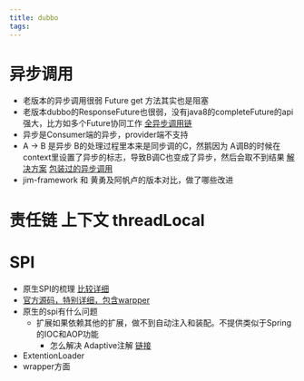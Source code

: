 ```yaml
---
title: dubbo
tags:
---
```


# 异步调用

* 老版本的异步调用很弱 Future get 方法其实也是阻塞
* 老版本dubbo的ResponseFuture也很弱，没有java8的completeFuture的api强大，比方如多个Future协同工作 [全异步调用链](http://dubbo.apache.org/zh-cn/blog/dubbo-new-async.html)
* 异步是Consumer端的异步，provider端不支持
* A -> B 是异步 B的处理过程里本来是同步调的C，然鹅因为 A调B的时候在context里设置了异步的标志，导致B调C也变成了异步，然后会取不到结果 [解决方案](https://blog.csdn.net/windrui/article/details/52150345)  [包装过的异步调用](https://www.wenji8.com/p/1abLjG6.html)
* jim-framework 和 黄勇及阿帆卢的版本对比，做了哪些改进

<!-- more -->

# 责任链 上下文 threadLocal

# SPI
* 原生SPI的梳理 [比较详细](https://zhuanlan.zhihu.com/p/28909673)
* [官方源码，特别详细，包含warpper](http://dubbo.apache.org/zh-cn/blog/introduction-to-dubbo-spi-2.html) 
* 原生的spi有什么问题
  * 扩展如果依赖其他的扩展，做不到自动注入和装配。不提供类似于Spring的IOC和AOP功能
    * 怎么解决  Adaptive注解 [链接](https://juejin.im/post/5acee93b51882555731c82ba)
* ExtentionLoader
* wrapper方面

# 

